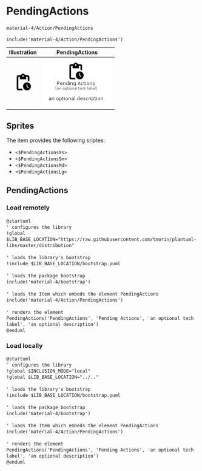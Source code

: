 # PendingActions


```text
material-4/Action/PendingActions
```

```text
include('material-4/Action/PendingActions')
```



| Illustration | PendingActions |
| :---: | :---: |
| ![illustration for Illustration](../../material-4/Action/PendingActions.png) | ![illustration for PendingActions](../../material-4/Action/PendingActions.Local.png) |



## Sprites
The item provides the following sriptes:

- `<$PendingActionsXs>`
- `<$PendingActionsSm>`
- `<$PendingActionsMd>`
- `<$PendingActionsLg>`





## PendingActions

### Load remotely
```plantuml
@startuml
' configures the library
!global $LIB_BASE_LOCATION="https://raw.githubusercontent.com/tmorin/plantuml-libs/master/distribution"

' loads the library's bootstrap
!include $LIB_BASE_LOCATION/bootstrap.puml

' loads the package bootstrap
include('material-4/bootstrap')

' loads the Item which embeds the element PendingActions
include('material-4/Action/PendingActions')

' renders the element
PendingActions('PendingActions', 'Pending Actions', 'an optional tech label', 'an optional description')
@enduml
```

### Load locally
```plantuml
@startuml
' configures the library
!global $INCLUSION_MODE="local"
!global $LIB_BASE_LOCATION="../.."

' loads the library's bootstrap
!include $LIB_BASE_LOCATION/bootstrap.puml

' loads the package bootstrap
include('material-4/bootstrap')

' loads the Item which embeds the element PendingActions
include('material-4/Action/PendingActions')

' renders the element
PendingActions('PendingActions', 'Pending Actions', 'an optional tech label', 'an optional description')
@enduml
```

